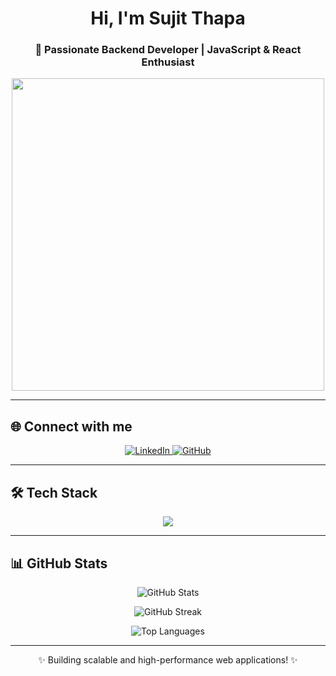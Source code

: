 <h1 align="center">Hi, I'm Sujit Thapa</h1>
<h3 align="center">🚀 Passionate Backend Developer | JavaScript & React Enthusiast</h3>

<p align="center">
  <img src="https://media.giphy.com/media/qgQUggAC3Pfv687qPC/giphy.gif" width="500" />
</p>

---

## 🌐 Connect with me

<p align="center">
  <a href="https://linkedin.com/in/sujit-thapa" target="_blank">
    <img src="https://img.shields.io/badge/LinkedIn-0077B5?style=for-the-badge&logo=linkedin&logoColor=white" alt="LinkedIn"/>
  </a>
  <a href="https://github.com/sujit-thapa" target="_blank">
    <img src="https://img.shields.io/badge/GitHub-181717?style=for-the-badge&logo=github&logoColor=white" alt="GitHub"/>
  </a>
</p>

---

## 🛠️ Tech Stack

<p align="center">
  <img src="https://skillicons.dev/icons?i=js,ts,react,nextjs,nodejs,express,mongodb,postgres,html,css,git,figma" />
</p>

---

## 📊 GitHub Stats

<p align="center">
  <img src="https://github-readme-stats.vercel.app/api?username=sujit-thapa&show_icons=true&theme=tokyonight" alt="GitHub Stats" />
</p>

<p align="center">
  <img src="https://github-readme-streak-stats.herokuapp.com/?user=sujit-thapa&theme=tokyonight" alt="GitHub Streak" />
</p>

<p align="center">
  <img src="https://github-readme-stats.vercel.app/api/top-langs?username=sujit-thapa&show_icons=true&locale=en&layout=compact&theme=tokyonight" alt="Top Languages" />
</p>

---

<p align="center">✨ Building scalable and high-performance web applications! ✨</p>
